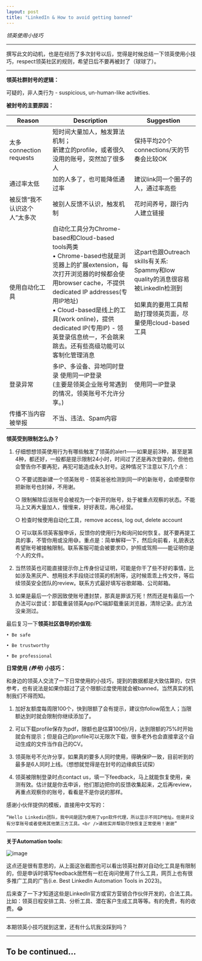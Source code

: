 ```yaml
---
layout: post
title: "LinkedIn & How to avoid getting banned"
---
```


*领英使用小技巧*

******

撰写此文的动机，也是在经历了多次封号以后，觉得是时候总结一下领英使用小技巧，respect领英社区的规则，希望日后不要再被封了（球球了）。

******

**领英社群封号的逻辑：**

可疑的，非人类行为 - suspicious, un-human-like activities.

**被封号的主要原因：**

| Reason  | Description  | Suggestion |
|---------|--------------|------------|
| 太多connection requests | 短时间大量加人，触发算法机制；<br />新建立的profile，或者很久没用的账号，突然加了很多人 | 保持平均20个connections/天的节奏会比较OK |
| 通过率太低 | 加的人多了，也可能降低通过率 | 建议link同一个圈子的人，通过率高些 |
| 被反馈“我不认识这个人”太多次 | 被别人反馈不认识，触发机制 | 花时间养号，跟行内人建立链接 |
| 使用自动化工具 | 自动化工具分为Chrome-based和Cloud-based tools两类 <br />  • Chrome-based也就是浏览器上的扩展extension，每次打开浏览器的时候都会使用browser cache，不提供dedicated IP addresses(专用IP地址) <br />• Cloud-based是线上的工具(work online)，提供dedicated IP(专用IP) - 领英登录信息统一，不会跳来跳去。还有些高级功能可以客制化管理消息 | 这part也跟Outreach skills有关系: Spammy和low quality的消息很容易被LinkedIn检测到 <br /><br />如果真的要用工具帮助打理领英页面，尽量使用cloud-based工具 |
| 登录异常 | 多IP、多设备、异地同时登录	使用同一IP登录<br />(主要是领英企业账号常遇到的情况，领英账号不允许分享。) | 使用同一IP登录 |
| 传播不当内容被举报	| 不当、违法、Spam内容 |     |

**领英受到限制怎么办？**

1. 仔细想想领英使用行为有哪些触发了领英的alert——如果是前3种，甚至是第4种，都还好，一般都是提示限制24小时，时间过了还是再次登录的，但他也会警告你不要再犯，再犯可能造成永久封号。这种情况下注意以下几个点：

    ○ 不要试图新建一个领英账号 - 领英爸爸检测到同一IP的新账号，会顺便帮你把新账号也封掉，不用谢。

    ○ 限制解除后该账号会被视为一个新开的账号，处于被重点观察的状态。不能马上又再大量加人，慢慢来，好好表现，用心经营。

    ○ 检查时候使用自动化工具，remove access, log out, delete account

    ○ 可以联系领英客服申诉，反馈你的使用行为和询问如何恢复。就不要再提工具的事，不管你用或没用😅。重点是：简单解释一下，然后向前看，礼貌表达希望账号被接触限制。联系客服可能会被要求ID，护照或驾照——能证明你是个人的文件。

2.  当然领英也可能直接提示你上传身份证证明，可能是你干了些不好的事情，比如涉及黑灰产、想用技术手段绕过领英的机制等，这时候乖乖上传文件，等后续领英安全团队的review。联系方式最好填写谷歌邮箱、公司邮箱。

3.  如果是最后一个原因致使账号遭封禁，那真是罪该万死！然而还是有最后一个办法可以尝试：卸载重装领英App/PC端卸载重装浏览器，清除记录。此方法没亲测过。

最后复习一下**领英社区倡导的价值观**:

    • Be safe
  	
    • Be trustworthy
	  
    • Be professional

**日常使用** ***(养号)*** **小技巧：**

和身边的领英人交流了一下日常使用的小技巧，提到的数据都是大致估算的，仅供参考，也有说法是如果你超过了这个限额过度使用就会被banned，当然真实的机制我们不得而知。

1. 加好友额度每周限100个，快到限额了会有提示，建议你follow陌生人；当限额达到时就会限制你继续添加了。

2. 可以下载profile保存为pdf，限额也是估算100份/月，达到限额的75%时开始就会有提示；但是自己的profile可以无限次下载，很多老外也会直接拿这个自动生成的文件当作自己的CV。

3. 领英账号不允许分享，如果真的要多人同时使用，得确保IP一致，目前听到的最多是6人同时上线。（想想就觉得是在封号的边缘疯狂试探）

4. 领英被限制登录时点contact us，填一下feedback，马上就能恢复使用，亲测有效。估计就是你去申诉，他们那边把你的反馈收集起来，之后再review，再重点观察你的账号，看看是不是你说的那样。

感谢小伙伴提供的模板，直接用中文写的：

    “Hello Linkedin团队，我中间是因为使用了vpn软件代理，所以显示不同IP地址。但是并没有分享账号或者使用其他第三方工具。<br />请核实并帮助尽快恢复正常使用！谢谢”    

********

**关于Automation tools:**

![image](https://github.com/paulinelovelife/paulinelovelife.github.io/assets/120169029/9e0d046e-c065-4147-a740-16aafa494ea6)

这点还是很有意思的，从上面这张截图也可以看出领英社群对自动化工具是有限制的，但是申诉时填写feedback居然有一栏在询问使用了什么工具，网页上也有很多推广工具的广告(i.e. Best LinkedIn Automation Tools in 2023)。

后来查了一下才知道这些是LinkedIn官方或官方营销合作伙伴开发的，合法工具。比如：领英日程安排工具、分析工具、潜在客户生成工具等等。有的免费，有的收费。😂

***

本期领英小技巧就到这里，还有什么坑我没踩到吗？

***

## To be continued...
